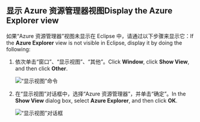 ## <a name="display-the-azure-explorer-view"></a><span data-ttu-id="dab79-101">显示 Azure 资源管理器视图</span><span class="sxs-lookup"><span data-stu-id="dab79-101">Display the Azure Explorer view</span></span>

<span data-ttu-id="dab79-102">如果“Azure 资源管理器”视图未显示在 Eclipse 中，请通过以下步骤来显示它：</span><span class="sxs-lookup"><span data-stu-id="dab79-102">If the **Azure Explorer** view is not visible in Eclipse, display it by doing the following:</span></span>

1. <span data-ttu-id="dab79-103">依次单击“窗口”、“显示视图”、“其他”。</span><span class="sxs-lookup"><span data-stu-id="dab79-103">Click **Window**, click **Show View**, and then click **Other**.</span></span>

   ![“显示视图”命令](../media/azure-toolkit-for-eclipse-show-azure-explorer/show-az-exp-01.png)

2. <span data-ttu-id="dab79-105">在“显示视图”对话框中，选择“Azure 资源管理器”，并单击“确定”。</span><span class="sxs-lookup"><span data-stu-id="dab79-105">In the **Show View** dialog box, select **Azure Explorer**, and then click **OK**.</span></span>

   ![“显示视图”对话框](../media/azure-toolkit-for-eclipse-show-azure-explorer/show-az-exp-02.png)

